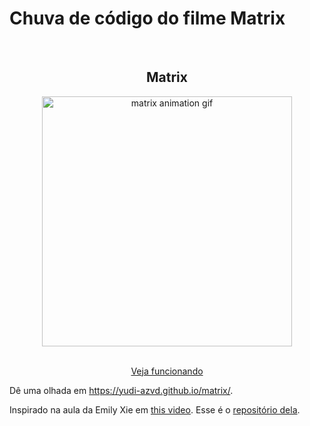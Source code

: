 # Chuva de código do filme Matrix

<br />
<div align="center">
  <h2 align="center">Matrix</h2>
  <a href="https://yudi-azvd.github.io/matrix/">
    <img 
      align="center" 
      src=".github/matrix.gif" 
      alt="matrix animation gif" 
      width="400"
    >
  </a>

  <p align="center">
    <br />
    <a href="https://boramarcar.vercel.app">Veja funcionando</a>
  </p>
</div>

Dê uma olhada em https://yudi-azvd.github.io/matrix/.

Inspirado na aula da Emily Xie em [this video](https://www.youtube.com/watch?v=S1TQCi9axzg).
Esse é o [repositório dela](https://github.com/emilyxxie/green_rain).



